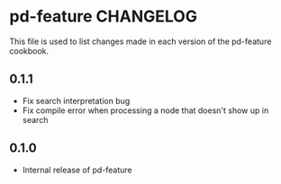 # pd-feature CHANGELOG

This file is used to list changes made in each version of the pd-feature cookbook.

## 0.1.1
- Fix search interpretation bug
- Fix compile error when processing a node that doesn't show up in search

## 0.1.0
- Internal release of pd-feature
